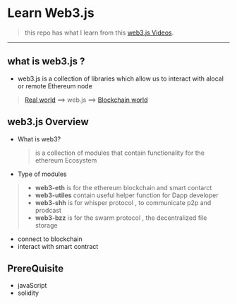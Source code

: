 # Learn Web3.js 
> this repo has what I learn from this [web3.js Videos](https://youtu.be/hF0sNd66xO4).
------
## what is web3.js ?
- web3.js is a collection of libraries which allow us to interact with alocal or remote Ethereum node 

> [Real world]() ==> web.js ==> [Blockchain world ]()

## web3.js Overview

- What is web3?
  >  is  a collection of modules that contain functionality for the ethereum Ecosystem
- Type of modules 
 > - **web3-eth** is for the ethereum blockchain and smart contarct
 > - **web3-utiles** contain useful helper function for Dapp developer
 > - **web3-shh** is for whisper protocol , to communicate p2p and prodcast
 > - **web3-bzz** is for the swarm protocol , the decentralized file storage
- connect to blockchain
- interact with smart contract

## PrereQuisite 
- javaScript
- solidity